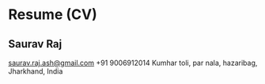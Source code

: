 # Resume (CV)
## Saurav Raj
saurav.raj.ash@gmail.com
+91 9006912014
Kumhar toli, par nala, hazaribag, Jharkhand, India
